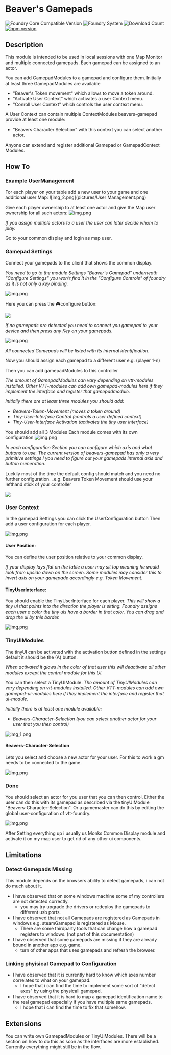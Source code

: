 # Beaver's Gamepads
![Foundry Core Compatible Version](https://img.shields.io/endpoint?url=https%3A%2F%2Ffoundryshields.com%2Fversion%3Fstyle%3Dflat%26url%3Dhttps%3A%2F%2Fgithub.com%2FAngryBeaver%2Fbeavers-gamepad%2Freleases%2Flatest%2Fdownload%2Fmodule.json)
![Foundry System](https://img.shields.io/endpoint?url=https%3A%2F%2Ffoundryshields.com%2Fsystem%3FnameType%3Draw%26showVersion%3D1%26style%3Dflat%26url%3Dhttps%3A%2F%2Fraw.githubusercontent.com%2FAngryBeaver%2Fbeavers-gamepad%2Fmain%2Fmodule.json)
![Download Count](https://img.shields.io/github/downloads/AngryBeaver/beavers-gamepad/total?color=bright-green)
[![npm version](https://badge.fury.io/js/beavers-gamepad.svg)](https://badge.fury.io/js/beavers-gamepad?color=blue)

## Description
This module is intended to be used in local sessions with one Map Monitor and multiple connected gamepads.
Each gamepad can be assigned to an actor.

You can add GamepadModules to a gamepad and configure them. 
Initially at least three GamepadModules are available 
- "Beaver's Token movement" which allows to move a token around.
- "Activate User Context" which activates a user Context menu.
- "Conroll User Context" which controls the user context menu.

A User Context can contain multiple ContextModules beavers-gamepad provide at least one module:
- "Beavers Character Selection" with this context you can select another actor.

Anyone can extend and register additional Gamepad or GamepadContext Modules.

## How To
### Example UserManagement
For each player on your table add a new user to your game and one additional user Map:
![img_2.png](pictures/User Management.png)

Give each player ownership to at least one actor and give the Map user ownership for all such actors:
![img.png](pictures/ownership.png)

_If you assign multiple actors to a user the user can later decide whom to play._

Go to your common display and login as map user.
### Gamepad Settings
Connect your gamepads to the client that shows the common display. 

_You need to go to the module Settings "Beaver's Gamepad" underneath "Configure Settings" you won't find it in the "Configure Controls" of foundry as it is not only a key binding._

![img.png](pictures/gamepadConfig2.png)

Here you can press the 🎮configure button:

![](pictures/empty.png)

_If no gamepads are detected you need to connect you gamepad to your device and then press any Key on your gamepads._

![img.png](pictures/detectedGamepads2.png)

_All connected Gamepads will be listed with its internal identification._

Now you should assign each gamepad to a different user e.g. (player 1-n)

Then you can add gamepadModules to this controller

_The amount of GamepadModules can vary depending on vtt-modules installed.
Other VTT-modules can add own gamepad-modules here if they implement the interface and register that gamepadmodule._

_Initially there are at least three modules you should add:_
- _Beavers-Token-Movement (moves a token around)_
- _Tiny-User-Interface Control (controls a user defined context)_
- _Tiny-User-Interface Activation (activates the tiny user interface)_

You should add all 3 Modules Each module comes with its own configuration
![img.png](pictures/basisModules.png)

_In each configuration Section you can configure which axis and what buttons to use._
_The current version of beavers-gamepad has only a very primitive settings ! you need to figure out your gamepads internal axis and button numeration._

Luckily most of the time the default config should match and you need no further configuration.
_e.g. Beavers Token Movement should use your lefthand stick of your controller

![](pictures/beavers-token-movement.png)

### User Context
In the gamepad Settings you can click the UserConfiguration button
Then add a user configuration for each player.

![img.png](pictures/userConfiguration.png)
#### User Position:
You can define the user position relative to your common display. 

_If your display lays flat on the table a user may sit top meaning he would look from upside down on the screen. Some modules may consider this to invert axis on your gamepade accordingly e.g. Token Movement._

#### TinyUserInterface:
You should enable the TinyUserInterface for each player.
_This will show a tiny ui that points into the direction the player is sitting. Foundry assigns each user a color the tiny uis have a border in that color. You can drag and drop the ui by this border._

![img.png](pictures/tinyUI.png)

### TinyUIModules
The tinyUI can be activated with the activation button defined in the settings default it should be the (A) button.

_When activated it glows in the color of that user this will deactivate all other modules except the control module for this UI._

You can then select a TinyUIModule.
_The amount of TinyUIModules can vary depending on vtt-modules installed.
Other VTT-modules can add own gamepad-ui-modules here if they implement the interface and register that ui-module._

_Initially there is at least one module available:_
- _Beavers-Character-Selection (you can select another actor for your user that you then control)_

![img_1.png](pictures/bcs.png)

#### Beavers-Character-Selection
Lets you select and choose a new actor for your user. For this to work a gm needs to be connected to the game.

![img.png](pictures/chooseAnActor.png)


### Done
You should select an actor for you user that you can then control.
Either the user can do this with its gamepad as described via the tinyUIModule "Beavers-Character-Selection".
Or a gamemaster can do this by editing the global user-configuration of vtt-foundry.

![img.png](pictures/globalUserConfig.png)

After Setting everything up i usually us Monks Common Display module and activate it on my map user to get rid of any other ui components.


## Limitations
### Detect Gamepads Missing
This module depends on the browsers ability to detect gamepads, i can not do much about it.
- I have observed that on some windows machine some of my controllers are not detected correctly.
  - you may try upgrade the drivers or redeploy the gamepads to different usb ports.
- I have observed that not all Gamepads are registered as Gamepads in windows e.g. steamGamepad is registered as Mouse.
  - There are some thirdparty tools that can change how a gamepad registers to windows. (not part of this documentation)
- I have observed that some gamepads are missing if they are already bound in another app e.g. game.
  - turn of other apps that uses gamepads and refresh the browser.
### Linking phyisical Gamepad to Configuration
- I have observed that it is currently hard to know which axes number correlates to what on your gamepad.
  - I hope that i can find the time to implement some sort of "detect axes" by using the physicall gamepad.
- I have observed that it is hard to map a gamepad identification name to the real gamepad especially if you have multiple same gamepads.
  - I hope that i can find the time to fix that somehow. 

## Extensions
You can write own GamepadModules or TinyUiModules. There will be a section on how to do this as soon as the interfaces are more established. Currently everything might still be in the flow.
